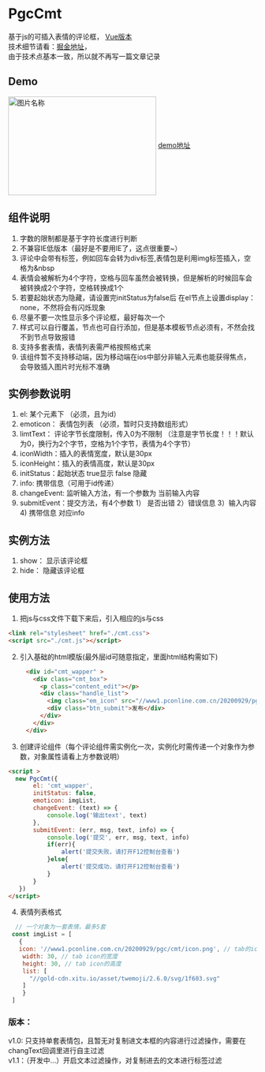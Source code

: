 # PgcCmt

基于js的可插入表情的评论框， <a href="https://github.com/xinhaolin/VueCLib" target="_blank" >Vue版本</a><br>
技术细节请看：<a href="https://juejin.cn/post/6882577678692515847" target="_blank" >掘金地址</a>，<br> 由于技术点基本一致，所以就不再写一篇文章记录 

## Demo
<img src="https://www1.pconline.com.cn/lib/cmt/img/zhlasrdwe/1612341799.jpg" width = "300" height = "200" alt="图片名称" align=center />
<a href="https://www1.pconline.com.cn/pgc/20201221/cmt/index.html" target="_blank" >demo地址</a>

## 组件说明

1. 字数的限制都是基于字符长度进行判断
2. 不兼容IE低版本（最好是不要用IE了，这点很重要~）
3. 评论中会带有标签，例如回车会转为div标签,表情包是利用img标签插入，空格为&nbsp
4. 表情会被解析为4个字符，空格与回车虽然会被转换，但是解析的时候回车会被转换成2个字符，空格转换成1个
5. 若要起始状态为隐藏，请设置完initStatus为false后 在el节点上设置display：none，不然将会有闪烁现象
6. 尽量不要一次性显示多个评论框，最好每次一个
7. 样式可以自行覆盖，节点也可自行添加，但是基本模板节点必须有，不然会找不到节点导致报错
8. 支持多套表情，表情列表需严格按照格式来
9. 该组件暂不支持移动端，因为移动端在ios中部分非输入元素也能获得焦点，会导致插入图片时光标不准确

## 实例参数说明

  1. el: 某个元素下  （必须，且为id）
  2. emoticon： 表情包列表 （必须，暂时只支持数组形式）
  3. limtText： 评论字节长度限制，传入0为不限制 （注意是字节长度！！！默认为0，换行为2个字节，空格为1个字节，表情为4个字节）
  4. iconWidth：插入的表情宽度，默认是30px
  5. iconHeight：插入的表情高度，默认是30px
  6. initStatus：起始状态 true显示 false 隐藏
  7. info: 携带信息（可用于id传递）
  8. changeEvent: 监听输入方法，有一个参数为 当前输入内容
  9. submitEvent：提交方法，有4个参数 1） 是否出错 2）错误信息 3）输入内容 4) 携带信息 对应info
   
## 实例方法
 1.  show： 显示该评论框
 2.  hide： 隐藏该评论框
   
## 使用方法

 1. 把js与css文件下载下来后，引入相应的js与css
 ``` html
 <link rel="stylesheet" href="./cmt.css">
 <script src="./cmt.js"></script>
 ```
 2. 引入基础的html模版(最外层id可随意指定，里面html结构需如下)
 ``` html
      <div id="cmt_wapper" >
        <div class="cmt_box">
          <p class="content_edit"></p>
          <div class="handle_list">
            <img class="em_icon" src="//www1.pconline.com.cn/20200929/pgc/cmt/icon.png" />
            <div class="btn_submit">发布</div>
          </div>
        </div>
      </div>
 ```
 3. 创建评论组件（每个评论组件需实例化一次，实例化时需传递一个对象作为参数，对象属性请看上方参数说明）
 ``` html
 <script >
   new PgcCmt({
        el: 'cmt_wapper',
        initStatus: false,
        emoticon: imgList,
        changeEvent: (text) => {
            console.log('输出text', text)
        },
        submitEvent: (err, msg, text, info) => {
            console.log('提交', err, msg, text, info)
            if(err){
                alert('提交失败，请打开F12控制台查看')
            }else{
                alert('提交成功，请打开F12控制台查看')
            }
        }
    })
 </script>
 ```
  4. 表情列表格式
   
  ```javascript
    // 一个对象为一套表情，最多5套
   const imgList = [
     {
     icon: '//www1.pconline.com.cn/20200929/pgc/cmt/icon.png', // tab的icon
      width: 30, // tab icon的宽度
      height: 30, // tab icon的高度
      list: [
        "//gold-cdn.xitu.io/asset/twemoji/2.6.0/svg/1f603.svg"
      ]
      }
   ]
  ```
### 版本：
 v1.0: 只支持单套表情包，且暂无对复制进文本框的内容进行过滤操作，需要在changText回调里进行自主过滤<br/>
 v1.1：（开发中...）开启文本过滤操作，对复制进去的文本进行标签过滤

